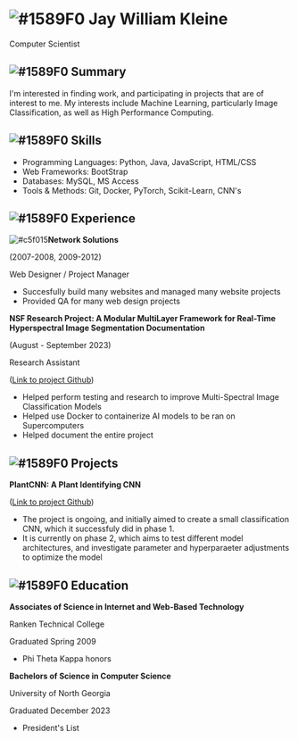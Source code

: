 # ![#1589F0](https://placehold.co/15x15/1589F0/1589F0.png) Jay William Kleine
Computer Scientist

## ![#1589F0](https://placehold.co/15x15/1589F0/1589F0.png)  Summary
I'm interested in finding work, and participating in projects that are of interest to me. My interests include Machine Learning, particularly Image Classification, as well as High Performance Computing.

## ![#1589F0](https://placehold.co/15x15/1589F0/1589F0.png)  Skills
- Programming Languages: Python, Java, JavaScript, HTML/CSS 
- Web Frameworks: BootStrap
- Databases: MySQL, MS Access
- Tools & Methods: Git, Docker, PyTorch, Scikit-Learn, CNN's

## ![#1589F0](https://placehold.co/15x15/1589F0/1589F0.png)  Experience
![#c5f015](https://placehold.co/15x15/c5f015/c5f015.png)**Network Solutions**

(2007-2008, 2009-2012) 
  
Web Designer / Project Manager
- Succesfully build many websites and managed many website projects
- Provided QA for many web design projects


**NSF Research Project: A Modular MultiLayer Framework for Real-Time Hyperspectral Image Segmentation Documentation** 

(August - September 2023)

Research Assistant

([Link to project Github](https://jkleine.github.io/JupyterBookUpdate/intro.html))  

- Helped perform testing and research to improve Multi-Spectral Image Classification Models
- Helped use Docker to containerize AI models to be ran on Supercomputers
- Helped document the entire project

## ![#1589F0](https://placehold.co/15x15/1589F0/1589F0.png)  Projects
**PlantCNN: A Plant Identifying CNN**

([Link to project Github](https://github.com/JKleine/PlantCNN18))  
- The project is ongoing, and initially aimed to create a small classification CNN, which it successfuly did in phase 1. 
- It is currently on phase 2, which aims to test different model architectures, and investigate parameter and hyperparaeter adjustments to optimize the model

## ![#1589F0](https://placehold.co/15x15/1589F0/1589F0.png)  Education
**Associates of Science in Internet and Web-Based Technology**

Ranken Technical College

Graduated Spring 2009
- Phi Theta Kappa honors

**Bachelors of Science in Computer Science**

University of North Georgia

Graduated December 2023
- President's List
